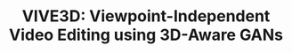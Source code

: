 ---
title: "VIVE3D: Viewpoint-Independent Video Editing using 3D-Aware GANs"
venue: CVPR 2023.
year: 2023
projecturl: vive3D
authors: 
- Anna Frühstück
- Nikolaos Sarafianos
- Yuanlu Xu
- Peter Wonka
- Tony Tung
thumbnail: assets/publications/vive.png
links:
- name: PDF
  type: pdf
  localurl: assets/data/VIVE3D_CVPR2023.pdf
- name: Supplementary PDF
  type: pdf
  localurl: assets/data/VIVE3D_CVPR2023_supp.pdf
- name: Code
  type: github
  url: 'http://github.com/afruehstueck/VIVE3D'
- name: Video
  type: youtube 
  url: 'https://youtu.be/qfYGQwOw8pg'
---